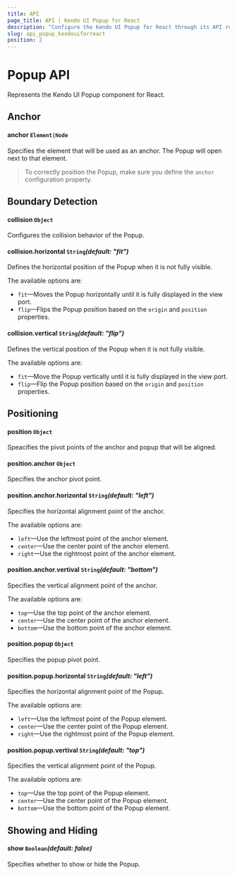 ```yaml
---
title: API
page_title: API | Kendo UI Popup for React
description: "Configure the Kendo UI Popup for React through its API reference."
slug: api_popup_kendouiforreact
position: 2
---
```


# Popup API

Represents the Kendo UI Popup component for React.

## Anchor

#### anchor `Element|Node`

Specifies the element that will be used as an anchor. The Popup will open next to that element.

> To correctly position the Popup, make sure you define the `anchor` configuration property.

## Boundary Detection

#### collision `Object`

Configures the collision behavior of the Popup.

#### collision.horizontal `String`*(default: "fit")*

Defines the horizontal position of the Popup when it is not fully visible.

The available options are:

* `fit`&mdash;Moves the Popup horizontally until it is fully displayed in the view port.
* `flip`&mdash;Flips the Popup position based on the `origin` and `position` properties.

#### collision.vertical `String`*(default: "flip")*

Defines the vertical position of the Popup when it is not fully visible.

The available options are:

* `fit`&mdash;Move the Popup vertically until it is fully displayed in the view port.
* `flip`&mdash;Flip the Popup position based on the `origin` and `position` properties.

## Positioning

#### position `Object`

Speacifies the pivot points of the anchor and popup that will be aligned.

#### position.anchor `Object`

Specifies the anchor pivot point.

#### position.anchor.horizontal `String`*(default: "left")*

Specifies the horizontal alignment point of the anchor.

The available options are:

* `left`&mdash;Use the leftmost point of the anchor element.
* `center`&mdash;Use the center point of the anchor element.
* `right`&mdash;Use the rightmost point of the anchor element.

#### position.anchor.vertival `String`*(default: "bottom")*

Specifies the vertical alignment point of the anchor.

The available options are:

* `top`&mdash;Use the top point of the anchor element.
* `center`&mdash;Use the center point of the anchor element.
* `bottom`&mdash;Use the bottom point of the anchor element.

#### position.popup `Object`

Specifies the popup pivot point.

#### position.popup.horizontal `String`*(default: "left")*

Specifies the horizontal alignment point of the Popup.

The available options are:

* `left`&mdash;Use the leftmost point of the Popup element.
* `center`&mdash;Use the center point of the Popup element.
* `right`&mdash;Use the rightmost point of the Popup element.

#### position.popup.vertival `String`*(default: "top")*

Specifies the vertical alignment point of the Popup.

The available options are:

* `top`&mdash;Use the top point of the Popup element.
* `center`&mdash;Use the center point of the Popup element.
* `bottom`&mdash;Use the bottom point of the Popup element.

## Showing and Hiding

#### show `Boolean`*(default: false)*

Specifies whether to show or hide the Popup.
